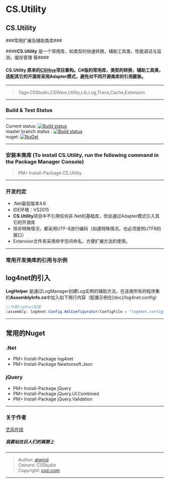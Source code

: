 # CS.Utility



## CS.Utility ##

###常用扩展及辅助类库###

####**CS.Utility** 是一个常用库，如类型的快速转换，辅助工具类，性能调试与监测，缓存管理 等####

#### CS.Utility 原来的[CSHive](https://github.com/CSStudio/CSHive)项目重构。C#版的常用库，类型的转换，辅助工具类，适配其它的开源库采用Adapter模式，避免对不同开源类库的引用膨胀。
----------
>*Tags*:CSStudio,CSWare,Utility,Lib,Log,Trace,Cache,Extension

----------

### Build & Test Status ###
----------
Current status: [![Build status](https://ci.appveyor.com/api/projects/status/er60oghxykhgjaqh?svg=true)](https://ci.appveyor.com/project/cswares/cs-utility)  
master branch status : [![Build status](https://ci.appveyor.com/api/projects/status/er60oghxykhgjaqh/branch/master?svg=true)](https://ci.appveyor.com/project/cswares/cs-utility/branch/master)         
nuget: [![NuGet](https://img.shields.io/nuget/v/Nuget.Core.svg?maxAge=2592000)](https://www.nuget.org/packages/CS.Utility/)         

---------------
### 安装本类库 (To install CS.Utility, run the following command in the Package Manager Console)

> PM> Install-Package CS.Utility

--------------

### 开发约定
- .Net最低版本4.6
- IDE环境：VS2015
- **CS.Utility**项目中不引用任何非.Net的基础库，但会通过Adapter模式引入其它的开源库
- 除非特殊情况，都采用UTF-8进行编码（如遇特殊情况，也必须提供UTF8的接口）
- Extension文件夹采用命字空间命名，方便扩展方法的使用。

----------

### 常用开发类库的引用与示例 ###

## log4net的引入 ##
**LogHelper** 是通过LogManager创建Log实例的辅助方法，在该类所有的程序集的**AssemblyInfo.cs**中加入如下两行内容（配置示例在[doc]/log4net.config）

```C#
//外置log4net配置
[assembly: log4net.Config.XmlConfigurator(ConfigFile = "log4net.config")]
```

----------

## 常用的Nuget ##

### .Net ###
- PM> Install-Package log4net
- PM> Install-Package Newtonsoft.Json

### jQuery ###
- PM> Install-Package jQuery
- PM> Install-Package jQuery.UI.Combined
- PM> Install-Package jQuery.Validation


----------


### 关于作者 ###

[艺风在线](http://max.cszi.com)

##### 我要站在巨人们的肩膀上 #####

------------
>*Author*: [atwind](mailto:atwind@cszi.com)   
>*Owners*: CSStudio    
>*Copyright*: [cszi.com](http://www.cszi.com)     
   
----------
